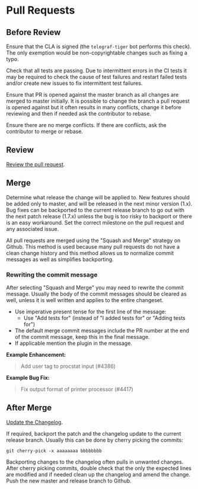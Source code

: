 # Pull Requests

## Before Review

Ensure that the CLA is signed (the `telegraf-tiger` bot performs this check).  The
only exemption would be non-copyrightable changes such as fixing a typo.

Check that all tests are passing.  Due to intermittent errors in the CI tests
it may be required to check the cause of test failures and restart failed
tests and/or create new issues to fix intermittent test failures.

Ensure that PR is opened against the master branch as all changes are merged
to master initially.  It is possible to change the branch a pull request is
opened against but it often results in many conflicts, change it before
reviewing and then if needed ask the contributor to rebase.

Ensure there are no merge conflicts.  If there are conflicts, ask the
contributor to merge or rebase.

## Review

[Review the pull request](https://github.com/XenoStar123/telegraf/blob/master/docs/developers/REVIEWS.md).

## Merge

Determine what release the change will be applied to.  New features should
be added only to master, and will be released in the next minor version (1.x).
Bug fixes can be backported to the current release branch to go out with the
next patch release (1.7.x) unless the bug is too risky to backport or there is
an easy workaround.  Set the correct milestone on the pull request and any
associated issue.

All pull requests are merged using the "Squash and Merge" strategy on Github.
This method is used because many pull requests do not have a clean change
history and this method allows us to normalize commit messages as well as
simplifies backporting.

### Rewriting the commit message

After selecting "Squash and Merge" you may need to rewrite the commit message.
Usually the body of the commit messages should be cleared as well, unless it
is well written and applies to the entire changeset.

- Use imperative present tense for the first line of the message:
  - Use "Add tests for" (instead of "I added tests for" or "Adding tests for")
- The default merge commit messages include the PR number at the end of the
commit message, keep this in the final message.
- If applicable mention the plugin in the message.

**Example Enhancement:**

> Add user tag to procstat input (#4386)

**Example Bug Fix:**

> Fix output format of printer processor (#4417)

## After Merge

[Update the Changelog](https://github.com/XenoStar123/telegraf/blob/master/docs/maintainers/CHANGELOG.md).

If required, backport the patch and the changelog update to the current
release branch.  Usually this can be done by cherry picking the commits:

```shell
git cherry-pick -x aaaaaaaa bbbbbbbb
```

Backporting changes to the changelog often pulls in unwanted changes.  After
cherry picking commits, double check that the only the expected lines are
modified and if needed clean up the changelog and amend the change.  Push the
new master and release branch to Github.
